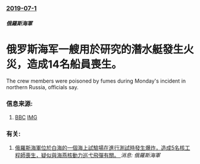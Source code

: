 ### [2019-07-1](/news/2019/07/1/index.md)

##### 俄羅斯海軍
# 俄罗斯海军一艘用於研究的潛水艇發生火災，造成14名船員喪生。 

The crew members were poisoned by fumes during Monday's incident in northern Russia, officials say.


### 信息来源:

1. [BBC](https://www.bbc.com/news/world-europe-48844013) [IMG](https://ichef.bbci.co.uk/news/1024/branded_news/0AD3/production/_107717720_gettyimages-1051879828.jpg)

### 有关:

1. [俄羅斯海軍位於白海的一個海上試驗場在進行測試時發生爆炸，造成5名核工程師喪生，疑似與海燕核動力巡弋飛彈有關。 ](/zh/news/2019/08/8/俄羅斯海軍位於白海的一個海上試驗場在進行測試時發生爆炸-造成5名核工程師喪生-疑似與海燕核動力巡弋飛彈有關.md) _消息: 俄羅斯海軍_
